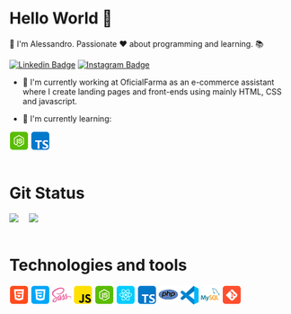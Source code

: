 # Hello World  👋
:beginner: I'm Alessandro. Passionate ❤️ about programming and learning. 📚

[![Linkedin Badge](https://img.shields.io/badge/-Alessandro-blue?style=flat-square&logo=Linkedin&logoColor=white&link=https://www.linkedin.com/in/alessandro-miranda-b23b74169)](https://www.linkedin.com/in/alessandro-miranda-b23b74169)
[![Instagram Badge](https://img.shields.io/badge/-Instagram-C13584?style=flat-square&labelColor=C13584&logo=instagram&logoColor=white&link=https://www.instagram.com/_aleh011/)](https://www.instagram.com/_aleh011/)

- 🔭 I'm currently working at OficialFarma as an e-commerce assistant where I create landing pages and front-ends using mainly HTML, CSS and javascript.

- 💭 I'm currently learning:

<div>
    <img width="" src="./images/nodejs.png">
    <img src="./images/ts.png">
</div>

<br />

# Git Status

<div>
    <img height="150em" src="https://github-readme-stats-eight-theta.vercel.app/api?username=Alessandro-Miranda&show_icons=true&theme=nightowl&include_all_commits=true&count_private=true"/>
    <img height="150em" src="https://github-readme-stats-eight-theta.vercel.app/api/top-langs/?username=Alessandro-Miranda&layout=compact&langs_count=10&theme=nightowl" style="margin-left: 15px;"/>
</div>

<br />

# Technologies and tools

<div>
    <img src="./images/html.png">
    <img src="./images/css.png">
    <img src="./images/sass1.png">
    <img src="./images/js.png">
    <img src="./images/nodejs.png">
    <img src="./images/react.png">
    <img src="./images/ts.png">
    <img src="./images/php1.png">
    <img src="./images/vs-code.png">
    <img src="./images/my-sql.png">
    <img src="./images/git.png">
</div>
